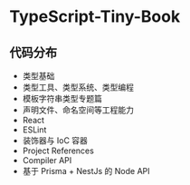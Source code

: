 # TypeScript-Tiny-Book

## 代码分布

- 类型基础
- 类型工具、类型系统、类型编程
- 模板字符串类型专题篇
- 声明文件、命名空间等工程能力
- React
- ESLint
- 装饰器与 IoC 容器
- Project References
- Compiler API
- 基于 Prisma + NestJs 的 Node API

